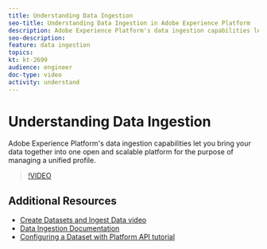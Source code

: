 ```yaml
---
title: Understanding Data Ingestion
seo-title: Understanding Data Ingestion in Adobe Experience Platform
description: Adobe Experience Platform's data ingestion capabilities let you bring your data together into one open and scalable platform for the purpose of managing a unified profile.
seo-description:
feature: data ingestion
topics:
kt: kt-2699
audience: engineer
doc-type: video
activity: understand
---
```


# Understanding Data Ingestion

Adobe Experience Platform's data ingestion capabilities let you bring your data together into one open and scalable platform for the purpose of managing a unified profile.

>[!VIDEO](https://video.tv.adobe.com/v/27106?quality=12)

## Additional Resources

* [Create Datasets and Ingest Data video](create-datasets-and-ingest-data.md)
* [Data Ingestion Documentation](https://www.adobe.io/apis/experienceplatform/home/data-ingestion.html)
* [Configuring a Dataset with Platform API tutorial](https://www.adobe.io/apis/experienceplatform/home/tutorials/alltutorials.html#!api-specification/markdown/narrative/tutorials/creating_a_dataset_tutorial/creating_a_dataset_tutorial.md)